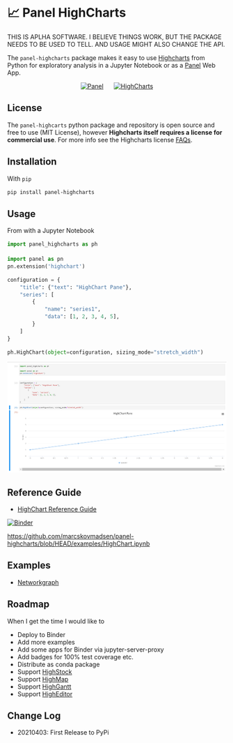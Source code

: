 # 📈 Panel HighCharts

THIS IS APLHA SOFTWARE. I BELIEVE THINGS WORK, BUT THE PACKAGE NEEDS TO BE USED TO TELL. AND USAGE MIGHT ALSO CHANGE THE API.

The `panel-highcharts` package makes it easy to use [Highcharts](https://www.highcharts.com/) from Python for exploratory analysis in a Jupyter Notebook or as a [Panel](https://panel.holoviz.org) Web App.

<div align="center" style="margin-right:10%;margin-left:10%; max-height: 250px" >
    <a href="https://panel.holoviz.org"><img
    alt="Panel"
    src="https://raw.githubusercontent.com/MarcSkovMadsen/panel-highcharts/main/assets/images/panel_logo.png"
    style="max-width:40%;height:255px;margin-right:20px"></a>
    <a href="https://www.highcharts.com/blog/products/highcharts/"><img
    alt="HighCharts"
    src="https://raw.githubusercontent.com/MarcSkovMadsen/panel-highcharts/main/assets/images/highcharts_logo.png"
    style="max-width:40%;height:200px"
    ></a>
</div>

## License

The `panel-highcarts` python package and repository is open source and free to use (MIT License), however **Highcharts itself requires a license for commercial use**. For more info see the Highcharts license [FAQs](https://shop.highsoft.com/faq).

## Installation

With `pip`

```bash
pip install panel-highcharts
```

## Usage

From with a Jupyter Notebook

```python
import panel_highcharts as ph

import panel as pn
pn.extension('highchart')
```

```python
configuration = {
    "title": {"text": "HighChart Pane"},
    "series": [
        {
            "name": "series1",
            "data": [1, 2, 3, 4, 5],
        }
    ]
}
```

```python
ph.HighChart(object=configuration, sizing_mode="stretch_width")
```

![Basic Example](assets/images/panel-highcharts-basic-example.png)

## Reference Guide

- [HighChart Reference Guide](https://github.com/MarcSkovMadsen/panel-highcharts/blob/main/examples/HighChart.ipynb)

[![Binder](https://mybinder.org/badge_logo.svg)](https://mybinder.org/v2/gh/marcskovmadsen/panel-highcharts/HEAD?filepath=examples%2FHighChart.ipynb)

https://github.com/marcskovmadsen/panel-highcharts/blob/HEAD/examples/HighChart.ipynb

## Examples

- [Networkgraph](https://github.com/MarcSkovMadsen/panel-highcharts/blob/main/examples/Network.ipynb)

## Roadmap

When I get the time I would like to

- Deploy to Binder
- Add more examples
- Add some apps for Binder via jupyter-server-proxy
- Add badges for 100% test coverage etc.
- Distribute as conda package
- Support [HighStock](https://www.highcharts.com/demo/stock)
- Support [HighMap](https://www.highcharts.com/demo/maps)
- Support [HighGantt](https://www.highcharts.com/blog/products/gantt/)
- Support [HighEditor](https://www.highcharts.com/products/highcharts-editor/)

## Change Log

- 20210403: First Release to PyPi